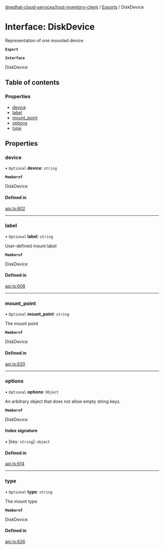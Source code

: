 [@redhat-cloud-services/host-inventory-client](../README.md) / [Exports](../modules.md) / DiskDevice

# Interface: DiskDevice

Representation of one mounted device

**`Export`**

**`Interface`**

DiskDevice

## Table of contents

### Properties

- [device](DiskDevice.md#device)
- [label](DiskDevice.md#label)
- [mount\_point](DiskDevice.md#mount_point)
- [options](DiskDevice.md#options)
- [type](DiskDevice.md#type)

## Properties

### device

• `Optional` **device**: `string`

**`Memberof`**

DiskDevice

#### Defined in

[api.ts:602](https://github.com/RedHatInsights/javascript-clients/blob/master/packages/host-inventory/api.ts#L602)

___

### label

• `Optional` **label**: `string`

User-defined mount label

**`Memberof`**

DiskDevice

#### Defined in

[api.ts:608](https://github.com/RedHatInsights/javascript-clients/blob/master/packages/host-inventory/api.ts#L608)

___

### mount\_point

• `Optional` **mount\_point**: `string`

The mount point

**`Memberof`**

DiskDevice

#### Defined in

[api.ts:620](https://github.com/RedHatInsights/javascript-clients/blob/master/packages/host-inventory/api.ts#L620)

___

### options

• `Optional` **options**: `Object`

An arbitrary object that does not allow empty string keys.

**`Memberof`**

DiskDevice

#### Index signature

▪ [key: `string`]: `object`

#### Defined in

[api.ts:614](https://github.com/RedHatInsights/javascript-clients/blob/master/packages/host-inventory/api.ts#L614)

___

### type

• `Optional` **type**: `string`

The mount type

**`Memberof`**

DiskDevice

#### Defined in

[api.ts:626](https://github.com/RedHatInsights/javascript-clients/blob/master/packages/host-inventory/api.ts#L626)
